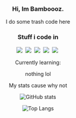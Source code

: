 <div align="center">

### Hi, Im Bamboooz.
I do some trash code here
### Stuff i code in
[<img src="https://img.shields.io/badge/java-007396.svg?&style=for-the-badge&logo=java&logoColor=white"/>][java]&nbsp;
[<img src="https://img.shields.io/badge/python-3776AB.svg?&style=for-the-badge&logo=python&logoColor=white"/>][python]&nbsp;
[<img src="https://img.shields.io/badge/C%23-239120.svg?&style=for-the-badge&logo=c-sharp&logoColor=white"/>][csharp]&nbsp;
[<img src="https://img.shields.io/badge/C-A8B9CC.svg?&style=for-the-badge&logo=C&logoColor=white"/>][c]&nbsp;
[<img src="https://img.shields.io/badge/x86%20assembly-E8CF6E.svg?&style=for-the-badge&logoColor=white"/>][asm]&nbsp;
 
[java]: https://en.wikipedia.org/wiki/Java_(programming_language)
[python]: https://en.wikipedia.org/wiki/Python_(programming_language)
[csharp]: https://en.wikipedia.org/wiki/C_Sharp_(programming_language)
[c]: https://en.wikipedia.org/wiki/C_(programming_language)
[asm]: https://en.wikipedia.org/wiki/X86_assembly_language

Currently learning:

nothing lol

My stats cause why not

![GitHub stats](https://github-readme-stats.vercel.app/api?username=Bamboooz&show_icons=true&theme=radical)
 
![Top Langs](https://github-readme-stats.vercel.app/api/top-langs/?username=Bamboooz&layout=compact&theme=radical)
